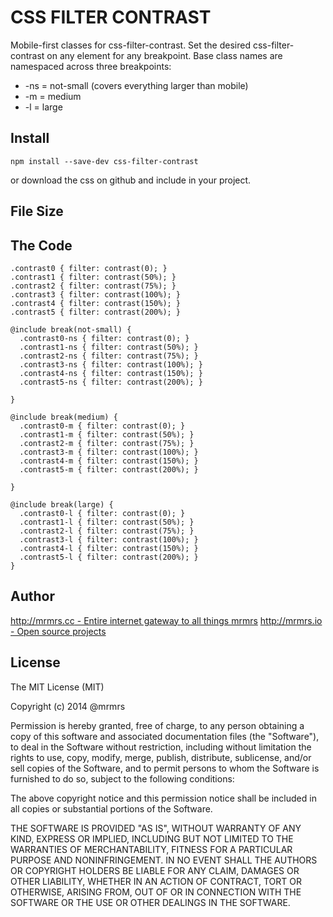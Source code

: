 # CSS FILTER CONTRAST

  Mobile-first classes for css-filter-contrast.
  Set the desired css-filter-contrast on any element for any breakpoint.
  Base class names are namespaced across three breakpoints:

*  -ns = not-small (covers everything larger than mobile)
*  -m  = medium
*  -l  = large

## Install
```
npm install --save-dev css-filter-contrast
```
or download the css on github and include in your project.

## File Size


## The Code
```
.contrast0 { filter: contrast(0); }
.contrast1 { filter: contrast(50%); }
.contrast2 { filter: contrast(75%); }
.contrast3 { filter: contrast(100%); }
.contrast4 { filter: contrast(150%); }
.contrast5 { filter: contrast(200%); }

@include break(not-small) {
  .contrast0-ns { filter: contrast(0); }
  .contrast1-ns { filter: contrast(50%); }
  .contrast2-ns { filter: contrast(75%); }
  .contrast3-ns { filter: contrast(100%); }
  .contrast4-ns { filter: contrast(150%); }
  .contrast5-ns { filter: contrast(200%); }

}

@include break(medium) {
  .contrast0-m { filter: contrast(0); }
  .contrast1-m { filter: contrast(50%); }
  .contrast2-m { filter: contrast(75%); }
  .contrast3-m { filter: contrast(100%); }
  .contrast4-m { filter: contrast(150%); }
  .contrast5-m { filter: contrast(200%); }

}

@include break(large) {
  .contrast0-l { filter: contrast(0); }
  .contrast1-l { filter: contrast(50%); }
  .contrast2-l { filter: contrast(75%); }
  .contrast3-l { filter: contrast(100%); }
  .contrast4-l { filter: contrast(150%); }
  .contrast5-l { filter: contrast(200%); }
}

```

## Author

[http://mrmrs.cc - Entire internet gateway to all things mrmrs](http://mrmrs.cc)
[http://mrmrs.io - Open source projects](http://mrmrs.io)

## License

The MIT License (MIT)

Copyright (c) 2014 @mrmrs

Permission is hereby granted, free of charge, to any person obtaining a copy
of this software and associated documentation files (the "Software"), to deal
in the Software without restriction, including without limitation the rights
to use, copy, modify, merge, publish, distribute, sublicense, and/or sell
copies of the Software, and to permit persons to whom the Software is
furnished to do so, subject to the following conditions:

The above copyright notice and this permission notice shall be included in
all copies or substantial portions of the Software.

THE SOFTWARE IS PROVIDED "AS IS", WITHOUT WARRANTY OF ANY KIND, EXPRESS OR
IMPLIED, INCLUDING BUT NOT LIMITED TO THE WARRANTIES OF MERCHANTABILITY,
FITNESS FOR A PARTICULAR PURPOSE AND NONINFRINGEMENT. IN NO EVENT SHALL THE
AUTHORS OR COPYRIGHT HOLDERS BE LIABLE FOR ANY CLAIM, DAMAGES OR OTHER
LIABILITY, WHETHER IN AN ACTION OF CONTRACT, TORT OR OTHERWISE, ARISING FROM,
OUT OF OR IN CONNECTION WITH THE SOFTWARE OR THE USE OR OTHER DEALINGS IN
THE SOFTWARE.

